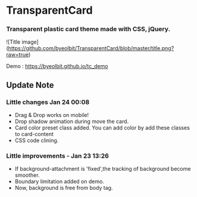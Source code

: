 # TransparentCard
### Transparent plastic card theme made with CSS, jQuery.
![Title image]
(https://github.com/byeolbit/TransparentCard/blob/master/title.png?raw=true)

Demo : https://byeolbit.github.io/tc_demo

## Update Note
### Little changes Jan 24 00:08
- Drag & Drop works on mobile!
- Drop shadow animation during move the card.
- Card color preset class added. You can add color by add these classes to card-content
- CSS code clining.

### Little improvements - Jan 23 13:26
- If background-attachment is 'fixed',the tracking of background become smoother.
- Boundary limitation added on demo.
- Now, background is free from body tag.

